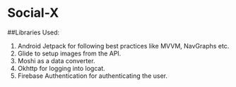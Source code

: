 # Social-X

##Libraries Used:
1. Android Jetpack for following best practices like MVVM, NavGraphs etc.
2. Glide to setup images from the API.
3. Moshi as a data converter.
5. Okhttp for logging into logcat.
4. Firebase Authentication for authenticating the user.
